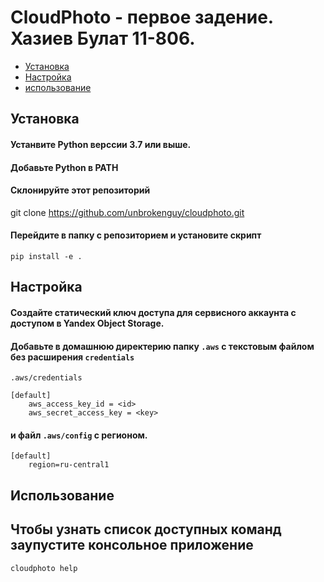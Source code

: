 # CloudPhoto - первое задение. Хазиев Булат 11-806.
* [Установка](#установка)
* [Настройка](#настройка)
* [использование](#использование)
## Установка

#### Устанвите Python верссии 3.7 или выше.
#### Добавьте Python в PATH
#### Склонируйте этот репозиторий
git clone https://github.com/unbrokenguy/cloudphoto.git
#### Перейдите в папку с репозиторием и установите скрипт
```shell
pip install -e .
```
## Настройка
#### Создайте статический ключ доступа для сервисного аккаунта с доступом в Yandex Object Storage.
#### Добавьте в домашнюю директерию папку `.aws` с текстовым файлом без расширения `credentials`
`.aws/credentials`
```text
[default]
    aws_access_key_id = <id>
    aws_secret_access_key = <key>
```
#### и файл `.aws/config` с регионом.
```
[default]
    region=ru-central1
```
## Использование
## Чтобы узнать список доступных команд заупустите консольное приложение 
```shell
cloudphoto help
```

